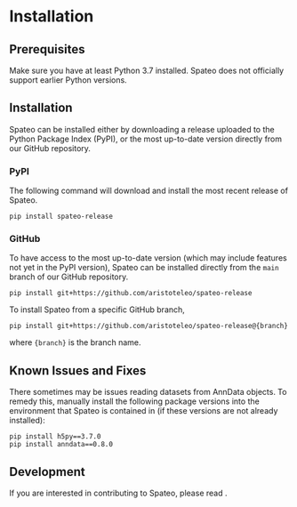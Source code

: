 # Installation

## Prerequisites

Make sure you have at least Python 3.7 installed. Spateo does not officially support earlier Python versions.

## Installation

Spateo can be installed either by downloading a release uploaded to the Python Package Index (PyPI), or the most up-to-date version directly from our GitHub repository.

### PyPI

The following command will download and install the most recent release of Spateo.

```
pip install spateo-release
```

### GitHub

To have access to the most up-to-date version (which may include features not yet in the PyPI version), Spateo can be installed directly from the `main` branch of our GitHub repository.

```
pip install git+https://github.com/aristoteleo/spateo-release
```

To install Spateo from a specific GitHub branch,

```
pip install git+https://github.com/aristoteleo/spateo-release@{branch}
```

where `{branch}` is the branch name.

## Known Issues and Fixes

There sometimes may be issues reading datasets from AnnData objects. To remedy this, manually install the following 
package versions into the environment that Spateo is contained in (if these versions are not already installed):

```
pip install h5py==3.7.0
pip install anndata==0.8.0
```

## Development

If you are interested in contributing to Spateo, please read [](contributing).
